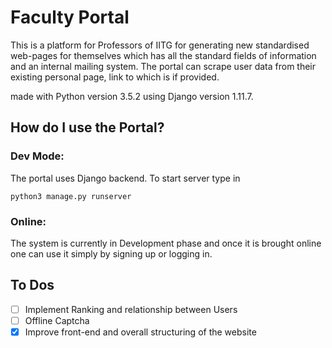 # Faculty Portal
This is a platform for Professors of IITG for generating new standardised web-pages for themselves which has all the standard fields of information and an internal mailing system.
The portal can scrape user data from their existing personal page, link to which is if provided.

made with Python version 3.5.2 using Django version 1.11.7.

## How do I use the Portal?

### Dev Mode:

The portal uses Django backend. To start server type in
```
python3 manage.py runserver
```
### Online:

The system is currently in Development phase and once it is brought online one can use it simply by signing up or logging in. 

## To Dos
- [ ] Implement Ranking and relationship between Users 
- [ ] Offline Captcha 
- [x] Improve front-end and overall structuring of the website
